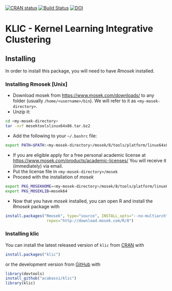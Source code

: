 [![CRAN
status](https://www.r-pkg.org/badges/version/klic)](https://CRAN.R-project.org/package=klic) [![Build Status](https://travis-ci.org/acabassi/klic.svg?branch=master)](https://travis-ci.org/acabassi/klic) [![DOI](https://zenodo.org/badge/DOI/10.5281/zenodo.3739391.svg)](https://doi.org/10.5281/zenodo.3739391)

# KLIC - Kernel Learning Integrative Clustering

## Installing

In order to install this package, you will need to have _Rmosek_ installed.

### Installing Rmosek [Unix]

* Download mosek from https://www.mosek.com/downloads/ to any folder (usually `/home/<username>/bin`). We will refer to it as `<my-mosek-directory>`.
* Unzip it:
```bash
cd <my-mosek-directory>
tar -xvf mosektoolslinux64x86.tar.bz2
```
* Add the following to your `~/.bashrc` file:

```bash
export PATH=$PATH:<my-mosek-directory>/mosek/8/tools/platform/linux64x86/bin
```

* If you are eligible apply for a free personal academic license at https://www.mosek.com/products/academic-licenses/ You will receive it (immediately) via email.
* Put the license file in `<my-mosek-directory>/mosek`
* Proceed with the installation of _mosek_

```bash
export PKG_MOSEKHOME=<my-mosek-directory>/mosek/8/tools/platform/linux64x86
export PKG_MOSEKLIB=mosek64
```
* Now that you have _mosek_ installed, you can open R and install the _Rmosek_ package with
```R
install.packages("Rmosek", type="source", INSTALL_opts="--no-multiarch",
                  repos="http://download.mosek.com/R/8")
```

### Installing klic

You can install the latest released version of `klic` from [CRAN](https://cran.r-project.org/) with
```R
install.packages("klic")
```
or the development version from [GitHub](https://github.com/) with
```R
library(devtools)
install_github("acabassi/klic")
library(klic)
```
